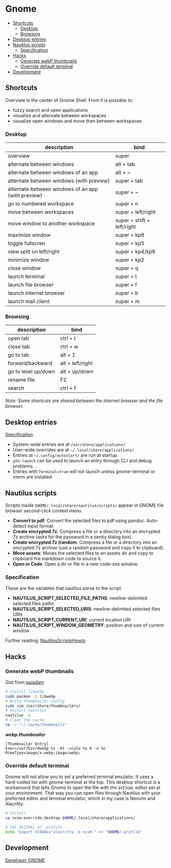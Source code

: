 # Gnome

<!-- TOC GFM -->

* [Shortcuts](#shortcuts)
  * [Desktop](#desktop)
  * [Browsing](#browsing)
* [Desktop entries](#desktop-entries)
* [Nautilus scripts](#nautilus-scripts)
  * [Specification](#specification)
* [Hacks](#hacks)
  * [Generate webP thumbnails](#generate-webp-thumbnails)
  * [Override default terminal](#override-default-terminal)
* [Development](#development)

<!-- /TOC -->

## Shortcuts
Overview is the center of Gnome Shell. From it is possible to:

- fuzzy search and open applications
- visualize and alternate between workspaces
- visualize open windows and move then between workspaces

### Desktop
| description                                        | bind                       |
| ---                                                | ---                        |
| overview                                           | super                      |
| alternate between windows                          | alt + tab                  |
| alternate between windows of an app                | alt + ~                    |
| alternate between windows (with preview)           | super + tab                |
| alternate between windows of an app (with preview) | super + ~                  |
| go to numbered workspace                           | super + n                  |
| move between workspaces                            | super + left/right         |
| move window to another workspace                   | super + shift + left/right |
| maximize window                                    | super + kp8                |
| toggle fullscren                                   | super + kp5
| view split on left/right                           | super + kp4/kp6            |
| minimize window                                    | super + kp2                |
| close window                                       | super + q                  |
| launch terminal                                    | super + t                  |
| launch file browser                                | super + f                  |
| launch internet browser                            | super + b                  |
| launch mail client                                 | super + m                  |

### Browsing
| description         | bind             |
| ---                 | ---              |
| open tab            | ctrl + t         |
| close tab           | ctrl + w         |
| go to tab           | alt + 1          |
| forward/backward    | alt + left/right |
| go to level up/down | alt + up/down    |
| rename file         | F2               |
| search              | ctrl + f         |

*Note: Some shortcuts are shared between the internet browser and the file browser.*

## Desktop entries
[Specification](https://developer.gnome.org/desktop-entry-spec)

- System-wide entries are at `/usr/share/applications/`
- User-wide overrides are at `~/.local/share/applications/`
- Entries at `~/.config/autostart/` are run at startup.
- `gtk-launch` can be used to launch an entry through CLI and debug problems.
- Entries with `Terminal=true` will not launch unless gnome-terminal or xterm are installed

## Nautilus scripts
Scripts inside `$HOME/.local/share/nautilus/scripts/` appear in GNOME file browser second-click context menu. 

- **Convert to pdf**: Convert the selected files to pdf using pandoc. Auto-detect input format.
- **Create encrypted 7z**: Compress a file or a directory into an encrypted 7z archive (asks for the password in a zenity dialog box).
- **Create encrypted 7z (random**: Compress a file or a directory into an encrypted 7z archive (use a random password and copy it to clipboard).
- **Move assets**: Moves the selected files to an assets dir and copy to clipboard the markdown code to source it. 
- **Open in Code**: Open a dir or file in a new code-oss window. 

### Specification
These are the variables that nautilus parse to the script.

- **NAUTILUS_SCRIPT_SELECTED_FILE_PATHS**: newline-delimited selected files paths
- **NAUTILUS_SCRIPT_SELECTED_URIS**: newline-delimited selected files URIs
- **NAUTILUS_SCRIPT_CURRENT_URI**: current location URI
- **NAUTILUS_SCRIPT_WINDOW_GEOMETRY**: position and size of current window

Further reading: [NautilusScriptsHowto](https://help.ubuntu.com/community/NautilusScriptsHowto)

## Hacks
### Generate webP thumbnails
Gist from [pajadam](https://gist.github.com/pajadam/105ad68686a6c9b8fa30548068ce49d6)
```sh
# Install libwebp
sudo pacman -S libwebp
# Write thumbnailer config
sudo vim /usr/share/thumbnailers/
# Restart nautilus
nautilus -q
# Clear the cache
rm -r "~/.cache/thumbnails"
```
***webp.thumbnailer***
```desktop
[Thumbnailer Entry]
Exec=/usr/bin/dwebp %i -mt -scale %s 0 -o %o
MimeType=image/x-webp;image/webp;
```

### Override default terminal
Gnome will not allow you to set a preferred terminal emulator. It uses a hard-coded list with gnome-terminal at the top. This desktop shortcut is a workaround that tells Gnome to open the file with the `$VISUAL` editor set at your environment. That way you can open files through Nautilus with your preferred editor and terminal emulator, which in my case is Neovim and Alacritty.

```sh
# Install
cp nvim-override.desktop $HOME/.local/share/applications/

# Set $VISUAL at .profile
echo "export VISUAL='alacritty -e nvim'" >> "$HOME/.profile"
```

## Development
[Developer GNOME](https://developer.gnome.org/)
